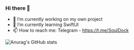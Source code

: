 ### Hi there 👋

- 🔭 I’m currently working on my own project
- 🌱 I’m currently learning SwiftUI
- 📫 How to reach me: Telegram - https://t.me/SoulDock


![Anurag's GitHub stats](https://github-readme-stats.vercel.app/api?username=SoulDock&theme=dark&show_icons=true)

